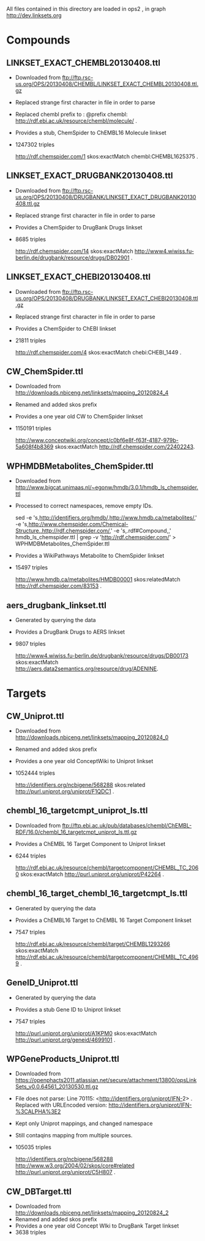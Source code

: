 All files contained in this directory are loaded in ops2 , in graph <http://dev.linksets.org>

# Compounds

## LINKSET_EXACT_CHEMBL20130408.ttl

* Downloaded from ftp://ftp.rsc-us.org/OPS/20130408/CHEMBL/LINKSET_EXACT_CHEMBL20130408.ttl.gz
* Replaced strange first character in file in order to parse
* Replaced chembl prefix to : @prefix chembl: <http://rdf.ebi.ac.uk/resource/chembl/molecule/> .
* Provides a stub, ChemSpider to ChEMBL16 Molecule linkset
* 1247302 triples

  <http://rdf.chemspider.com/1> skos:exactMatch chembl:CHEMBL1625375 .

## LINKSET_EXACT_DRUGBANK20130408.ttl

* Downloaded from ftp://ftp.rsc-us.org/OPS/20130408/DRUGBANK/LINKSET_EXACT_DRUGBANK20130408.ttl.gz
* Replaced strange first character in file in order to parse
* Provides a ChemSpider to DrugBank Drugs linkset
* 8685 triples

  <http://rdf.chemspider.com/14> skos:exactMatch <http://www4.wiwiss.fu-berlin.de/drugbank/resource/drugs/DB02901> .

## LINKSET_EXACT_CHEBI20130408.ttl

* Downloaded from ftp://ftp.rsc-us.org/OPS/20130408/DRUGBANK/LINKSET_EXACT_CHEBI20130408.ttl.gz
* Replaced strange first character in file in order to parse
* Provides a ChemSpider to ChEBI linkset
* 21811 triples

  <http://rdf.chemspider.com/4> skos:exactMatch chebi:CHEBI_1449 .

## CW_ChemSpider.ttl
* Downloaded from http://downloads.nbiceng.net/linksets/mapping_20120824_4
* Renamed and added skos prefix
* Provides a one year old CW to ChemSpider linkset
* 1150191 triples

  <http://www.conceptwiki.org/concept/c0bf6e8f-f63f-4187-979b-5a608f4b8369> skos:exactMatch <http://rdf.chemspider.com/22402243>.

## WPHMDBMetabolites_ChemSpider.ttl

* Downloaded from http://www.bigcat.unimaas.nl/~egonw/hmdb/3.0.1/hmdb_ls_chemspider.ttl
* Processed to correct namespaces, remove empty IDs.
  
  sed -e 's,http://identifiers.org/hmdb/,http://www.hmdb.ca/metabolites/,' -e 's,http://www.chemspider.com/Chemical-Structure.,http://rdf.chemspider.com/,' -e 's,.rdf#Compound,,' hmdb_ls_chemspider.ttl | grep -v '<http://rdf.chemspider.com/>' > WPHMDBMetabolites_ChemSpider.ttl

* Provides a WikiPathways Metabolite to ChemSpider linkset
* 15497 triples

  <http://www.hmdb.ca/metabolites/HMDB00001> skos:relatedMatch <http://rdf.chemspider.com/83153> .

## aers_drugbank_linkset.ttl

* Generated by querying the data
* Provides a DrugBank Drugs to AERS linkset
* 9807 triples

  <http://www4.wiwiss.fu-berlin.de/drugbank/resource/drugs/DB00173> skos:exactMatch <http://aers.data2semantics.org/resource/drug/ADENINE>.

# Targets

## CW_Uniprot.ttl

* Downloaded from http://downloads.nbiceng.net/linksets/mapping_20120824_0
* Renamed and added skos prefix
* Provides a one year old ConceptWiki to Uniprot linkset
* 1052444 triples

  <http://identifiers.org/ncbigene/568288> skos:related <http://purl.uniprot.org/uniprot/F1QDC1> .

## chembl_16_targetcmpt_uniprot_ls.ttl

* Downloaded from ftp://ftp.ebi.ac.uk/pub/databases/chembl/ChEMBL-RDF/16.0/chembl_16_targetcmpt_uniprot_ls.ttl.gz
* Provides a ChEMBL 16 Target Component to Uniprot linkset
* 6244 triples

  <http://rdf.ebi.ac.uk/resource/chembl/targetcomponent/CHEMBL_TC_2060> skos:exactMatch <http://purl.uniprot.org/uniprot/P42264> .

## chembl_16_target_chembl_16_targetcmpt_ls.ttl

* Generated by querying the data
* Provides a ChEMBL16 Target to ChEMBL 16 Target Component linkset 
* 7547 triples

  <http://rdf.ebi.ac.uk/resource/chembl/target/CHEMBL1293266> skos:exactMatch <http://rdf.ebi.ac.uk/resource/chembl/targetcomponent/CHEMBL_TC_4969> .

## GeneID_Uniprot.ttl

* Generated by querying the data
* Provides a stub Gene ID to Uniprot linkset 
* 7547 triples

  <http://purl.uniprot.org/uniprot/A1KPM0> skos:exactMatch <http://purl.uniprot.org/geneid/4699101> .

## WPGeneProducts_Uniprot.ttl

* Downloaded from https://openphacts2011.atlassian.net/secure/attachment/13800/opsLinkSets_v0.0.64561_20130530.ttl.gz
* File does not parse: Line 70115: <http://identifiers.org/uniprot/IFN-<ALPHA>2> . Replaced with URLEncoded version: <http://identifiers.org/uniprot/IFN-%3CALPHA%3E2>
* Kept only Uniprot mappings, and changed namespace
* Still contaqins mapping from multiple sources.
* 105035 triples

  <http://identifiers.org/ncbigene/568288> <http://www.w3.org/2004/02/skos/core#related> <http://purl.uniprot.org/uniprot/C5H807> .

## CW_DBTarget.ttl

* Downloaded from http://downloads.nbiceng.net/linksets/mapping_20120824_2
* Renamed and added skos prefix
* Provides a one year old Concept WIki to DrugBank Target linkset
* 3638 triples


